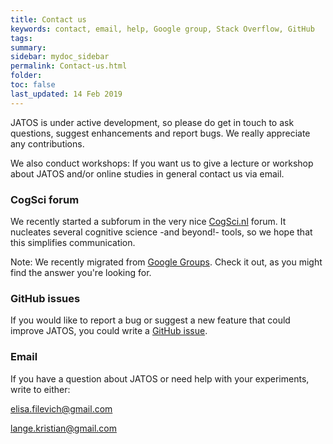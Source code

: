 ```yaml
---
title: Contact us
keywords: contact, email, help, Google group, Stack Overflow, GitHub
tags:
summary:
sidebar: mydoc_sidebar
permalink: Contact-us.html
folder:
toc: false
last_updated: 14 Feb 2019
---
```


JATOS is under active development, so please do get in touch to ask questions, suggest enhancements and report bugs. We really appreciate any contributions.

We also conduct workshops: If you want us to give a lecture or workshop about JATOS and/or online studies in general contact us via email.

### CogSci forum
We recently started a subforum in the very nice [CogSci.nl](https://forum.cogsci.nl/) forum. It nucleates several cognitive science -and beyond!- tools, so we hope that this simplifies communication. 

Note: We recently migrated from [Google Groups](https://groups.google.com/forum/#!forum/jatos). Check it out, as you might find the answer you're looking for. 

### GitHub issues

If you would like to report a bug or suggest a new feature that could improve JATOS, you could write a [GitHub issue](https://github.com/JATOS/JATOS/issues).

### Email

If you have a question about JATOS or need help with your experiments, write to either:

elisa.filevich@gmail.com 

lange.kristian@gmail.com

